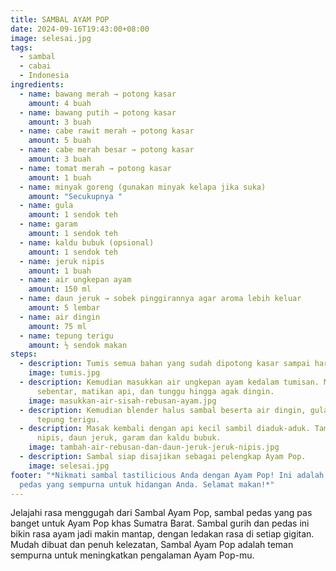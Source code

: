 ```yaml
---
title: SAMBAL AYAM POP
date: 2024-09-16T19:43:00+08:00
image: selesai.jpg
tags:
  - sambal
  - cabai
  - Indonesia
ingredients:
  - name: bawang merah → potong kasar
    amount: 4 buah
  - name: bawang putih → potong kasar
    amount: 3 buah
  - name: cabe rawit merah → potong kasar
    amount: 5 buah
  - name: cabe merah besar → potong kasar
    amount: 3 buah
  - name: tomat merah → potong kasar
    amount: 1 buah
  - name: minyak goreng (gunakan minyak kelapa jika suka)
    amount: "Secukupnya "
  - name: gula
    amount: 1 sendok teh
  - name: garam
    amount: 1 sendok teh
  - name: kaldu bubuk (opsional)
    amount: 1 sendok teh
  - name: jeruk nipis
    amount: 1 buah
  - name: air ungkepan ayam
    amount: 150 ml
  - name: daun jeruk → sobek pinggirannya agar aroma lebih keluar
    amount: 5 lembar
  - name: air dingin
    amount: 75 ml
  - name: tepung terigu
    amount: ½ sendok makan
steps:
  - description: Tumis semua bahan yang sudah dipotong kasar sampai harum dan layu.
    image: tumis.jpg
  - description: Kemudian masukkan air ungkepan ayam kedalam tumisan. Masak
      sebentar, matikan api, dan tunggu hingga agak dingin.
    image: masukkan-air-sisah-rebusan-ayam.jpg
  - description: Kemudian blender halus sambal beserta air dingin, gula pasir, dan
      tepung terigu.
  - description: Masak kembali dengan api kecil sambil diaduk-aduk. Tambahkan jeruk
      nipis, daun jeruk, garam dan kaldu bubuk.
    image: tambah-air-rebusan-dan-daun-jeruk-jeruk-nipis.jpg
  - description: Sambal siap disajikan sebagai pelengkap Ayam Pop.
    image: selesai.jpg
footer: "*Nikmati sambal tastilicious Anda dengan Ayam Pop! Ini adalah pelengkap
  pedas yang sempurna untuk hidangan Anda. Selamat makan!*"
---
```

Jelajahi rasa menggugah dari Sambal Ayam Pop, sambal pedas yang pas banget untuk Ayam Pop khas Sumatra Barat. Sambal gurih dan pedas ini bikin rasa ayam jadi makin mantap, dengan ledakan rasa di setiap gigitan. Mudah dibuat dan penuh kelezatan, Sambal Ayam Pop adalah teman sempurna untuk meningkatkan pengalaman Ayam Pop-mu.
